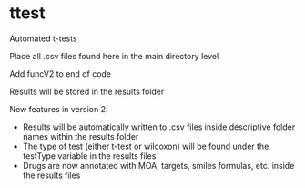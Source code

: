 # ttest
Automated t-tests

Place all .csv files found here in the main directory level

Add funcV2 to end of code

Results will be stored in the results folder

New features in version 2:

* Results will be automatically written to .csv files inside descriptive folder names within the results folder
* The type of test (either t-test or wilcoxon) will be found under the testType variable in the results files
* Drugs are now annotated with MOA, targets, smiles formulas, etc. inside the results files



